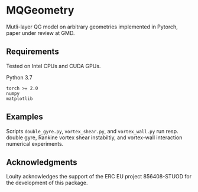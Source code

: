 # MQGeometry

Mutli-layer QG model on arbitrary geometries implemented in Pytorch, paper under review at GMD.

## Requirements

Tested on Intel CPUs and CUDA GPUs.

Python 3.7

```
torch >= 2.0
numpy
matplotlib
```

## Examples

Scripts `double_gyre.py`, `vortex_shear.py`, and `vortex_wall.py` run resp. double gyre, Rankine vortex shear instabiltiy, and vortex-wall interaction numerical experiments.

## Acknowledgments

Louity acknowledges the support of the ERC EU project 856408-STUOD for the development of this package.
